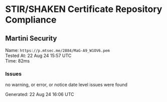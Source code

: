 # STIR/SHAKEN Certificate Repository Compliance

## Martini Security

Name: `https://p.mtsec.me/2884/MaG-A9_W1OV6.pem`\
Tested At: 22 Aug 24 15:57 UTC\
Time: 82ms

### Issues

no warning, or error, or notice date level issues were found

Generated: 22 Aug 24 16:06 UTC